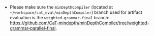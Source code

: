  - Please make sure the `minDepthCompiler` (located at `~/workspace/cat_eval/minDepthCompiler`) branch used for artifact evaluation is the `weighted-grammar-final` branch: https://github.com/CaT-mindepth/minDepthCompiler/tree/weighted-grammar-parallel-final. 
